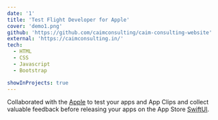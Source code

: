 ```yaml
---
date: '1'
title: 'Test Flight Developer for Apple'
cover: 'demo1.png'
github: 'https://github.com/caimconsulting/caim-consulting-website'
external: 'https://caimconsulting.in/'
tech:
  - HTML
  - CSS
  - Javascript
  - Bootstrap

showInProjects: true
---
```


Collaborated with the [Apple](https://developer.apple.com/testflight/)  to test your apps and App Clips and collect valuable feedback before releasing your apps on the App Store [SwiftUI](https://developer.apple.com/xcode/swiftui/).
